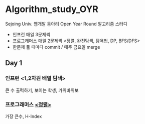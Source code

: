 # Algorithm_study_OYR
Sejoing Univ. 웹개발 동아리 Open Year Round 알고리즘 스터디

* 인프런 매일 3문제씩
* 프로그래머스 매일 2문제씩 <정렬, 완전탐색, 탐욕법, DP, BFS/DFS>
* 한문제 풀 때마다 commit / 매주 금요일 merge

## Day 1
### 인프런 <1,2차원 배열 탐색>
큰 수 출력하기, 보이는 학생, 가위바위보

### 프로그래머스 [<정렬>](https://programmers.co.kr/learn/courses/30/parts/12198)
가장 큰수, H-Index

